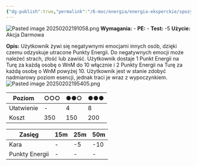 ```yaml
---
{"dg-publish":true,"permalink":"/6-moc/energia/energia-eksperckie/spozycie-esencji/","dgPassFrontmatter":true}
---
```


![Pasted image 20250202191058.png](/img/user/6%20Obrazy/Pasted%20image%2020250202191058.png)
**Wymagania:** -
**PE:** -
**Test:** -5
**Użycie:** Akcja Darmowa

**Opis:** Użytkownik żywi się negatywnymi emocjami innych osób, dzięki czemu odzyskuje utracone Punkty Energii. Do negatywnych emocji może należeć strach, złość lub zawiść. Użytkownik dostaje 1 Punkt Energii na Turę za każdą osobę o WnM do 10 włącznie i 2 Punkty Energii na Turę za każdą osobę o WnM powyżej 10. Użytkownik jest w stanie zdobyć nadmiarowy poziom esencji, jednak traci je wraz z wypoczynkiem.
![Pasted image 20250202195405.png](/img/user/6%20Obrazy/Pasted%20image%2020250202195405.png)


| Poziom     | ○○○ | ●●○ | ●●● |
| ---------- | --- | --- | --- |
| Ułatwienie | -   | 4   | 8   |
| Koszt      | 350 | 150 | 200 |

| Zasięg         | 15m | 25m | 50m |
| -------------- | --- | --- | --- |
| Kara           | -   | -5  | -10 |
| Punkty Energii | -   | -   | -   |